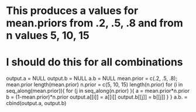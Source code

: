 # This produces a values for mean.priors from .2, .5, .8 and from n values 5, 10, 15 
# I should do this for all combinations
output.a = NULL
output.b = NULL
a.b = NULL
mean.prior = c(.2, .5, .8); mean.prior
length(mean.prior)
n.prior = c(5, 10, 15)
length(n.prior)
for (i in seq_along(mean.prior)){
  for (j in seq_along(n.prior) ){
  a = mean.prior*n.prior
  b = (1-mean.prior)*n.prior
  output.a[[i]] = a[[i]] 
  output.b[[j]] = b[[j]]
  }
}
a.b. = cbind(output.a, output.b)
